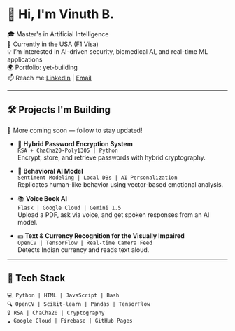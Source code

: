 # 👋 Hi, I'm Vinuth B.

🎓 Master's in Artificial Intelligence  
📍 Currently in the USA (F1 Visa)  
💡 I’m interested in AI-driven security, biomedical AI, and real-time ML applications  
🌍 Portfolio: yet-building  
📫 Reach me:[LinkedIn](www.linkedin.com/in/vinuthbasavaraj) | [Email](vinuthbasavaraj@email.com)  

---

## 🛠️ Projects I'm Building

🚧 More coming soon — follow to stay updated!

- 🔐 **Hybrid Password Encryption System**  
  `RSA + ChaCha20-Poly1305 | Python`  
  Encrypt, store, and retrieve passwords with hybrid cryptography.

- 🧠 **Behavioral AI Model**  
  `Sentiment Modeling | Local DBs | AI Personalization`  
  Replicates human-like behavior using vector-based emotional analysis.

- 📚 **Voice Book AI**  
  `Flask | Google Cloud | Gemini 1.5`  
  Upload a PDF, ask via voice, and get spoken responses from an AI model.

- 💵 **Text & Currency Recognition for the Visually Impaired**  
  `OpenCV | TensorFlow | Real-time Camera Feed`  
  Detects Indian currency and reads text aloud.

---

## 🧰 Tech Stack

```text
💻 Python | HTML | JavaScript | Bash  
🔍 OpenCV | Scikit-learn | Pandas | TensorFlow  
🔒 RSA | ChaCha20 | Cryptography  
☁️ Google Cloud | Firebase | GitHub Pages  
